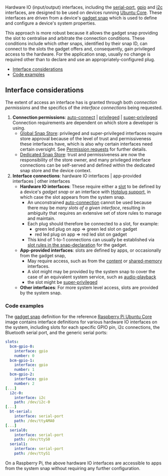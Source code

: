 Hardware IO (input/output) interfaces, including the [serial-port](/t/the-serial-port-interface/7913/18), [gpio](/t/the-gpio-interface/7829) and [i2c](/t/the-i2c-interface/7842) interfaces, are designed to be used on devices running [Ubuntu Core](/t/glossary/14612#heading--ubuntu-core). These interfaces are driven from a device's [gadget snap](/t/gadget-snaps/696) which is used to define and configure a device's system properties.

This approach is more robust because it allows the gadget snap providing the slot to centralise and arbitrate the connection conditions. These conditions include which other snaps, identified by  their snap ID, can connect to the slots the gadget offers and, consequently, gain privileged access to the hardware.  For the application snap, usually no change is required other than to declare and use an appropriately-configured plug.

- [Interface considerations](#heading--considerations)
- [Code examples](#heading--examples)

<h2 id='heading--considerations'>Interface considerations</h2>

The extent of access an interface has is granted through both _connection permissions_ and the specifics of the _interface connections_ being requested.

1. **Connection permissions**: [auto-connect](/t/the-interface-auto-connection-mechanism/20179) | [privileged](/t/interface-management/6154) | [super-privileged](/t/super-privileged-interfaces/34740)
   </br>Connection requirements are dependent on which store a developer is using.
     - [Global Snap Store](https://forum.snapcraft.io/t/glossary/14612#heading--snap-store): privileged and super-privileged interfaces require store approval because of the level of trust and permissiveness these interfaces have, which is also why certain interfaces need certain oversight. See [Permission requests](/t/permission-requests/12822) for further details.
    * [Dedicated Snap Store](/t/glossary/14612#heading--dedicated): trust and permissiveness are now  the responsibility of the store owner, and many privileged interface connections can be self-served and defined within the dedicated snap store and the device context.
1. **Interface connections**: hardware IO interfaces | app-provided interfaces | other interfaces
    * **Hardware IO interfaces**: These require either a [slot](/t/interface-management/6154#heading--slots-plugs) to be defined by a device's _gadget snap_ or an interface with [Hotplug support](/t/hotplug-support/10750), in which case the slot appears from the system snap.
      * An unconstrained [auto-connection](/t/the-interface-auto-connection-mechanism/20179#heading--autoconnect) cannot be used because there may be _many slots of a given interface_, resulting in ambiguity that requires  an extensive set of store rules to manage and maintain.
      * Each plug should therefore be connected to a slot, for example:
        * green led plug on app => green led slot on gadget
        * red led plug on app => red led slot on gadget
      - This kind of 1-to-1 connections can usually be established via [slot rules in the snap-declaration](/t/the-interface-auto-connection-mechanism/20179) for the gadget.
    * **App-provided interfaces**: slots are defined by apps, or occasionally from the gadget snap,
      * May require access, such as from the [content](/t/the-content-interface/1074) or [shared-memory](/t/the-shared-memory-interface/28382) interfaces.
      * A slot might may be provided by the system snap to cover the case of an equivalent system service, such as [audio-playback](/t/the-audio-playback-interface/13089)
      * the slot might be [super-privileged](/t/super-privileged-interfaces/34740)
    * **Other interfaces**: For more system level access, slots are provided by the system snap.

<h3 id='heading--code-examples'>Code examples</h3>

The [gadget snap](https://github.com/snapcore/pi-gadget/tree/20-arm64) definition for the reference [Raspberry Pi Ubuntu Core](https://ubuntu.com/core/docs/install-raspberry-pi) image contains interface definitions for various hardware IO interfaces on the system, including slots for each specific GPIO pin, i2c connections, the Bluetooth serial port, and the generic serial ports:

```yaml
slots:
  bcm-gpio-0:
    interface: gpio
    number: 0
  bcm-gpio-1:
    interface: gpio
    number: 1
  bcm-gpio-2:
    interface: gpio
    number: 2
[...]
  i2c-0:
    interface: i2c
    path: /dev/i2c-0
[...]
  bt-serial:
    interface: serial-port
    path: /dev/ttyAMA0
[...]
  serial0:
    interface: serial-port
    path: /dev/ttyS0
  serial1:
    interface: serial-port
    path: /dev/ttyS1
```

On a Raspberry Pi, the above hardware IO interfaces are accessible to apps from the system snap without requiring any further configuration.